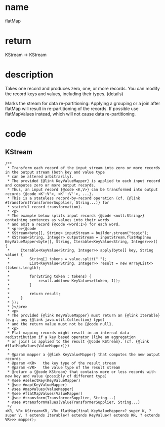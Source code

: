 # name 
flatMap

# return
KStream → KStream

# description

Takes one record and produces zero, one, or more records. You can modify the record keys and values, including their types. (details)

Marks the stream for data re-partitioning: Applying a grouping or a join after flatMap will result in re-partitioning of the records. If possible use flatMapValues instead, which will not cause data re-partitioning.

# code
## KStream

    /**
     * Transform each record of the input stream into zero or more records in the output stream (both key and value type
     * can be altered arbitrarily).
     * The provided {@link KeyValueMapper} is applied to each input record and computes zero or more output records.
     * Thus, an input record {@code <K,V>} can be transformed into output records {@code <K':V'>, <K'':V''>, ...}.
     * This is a stateless record-by-record operation (cf. {@link #transform(TransformerSupplier, String...)} for
     * stateful record transformation).
     * <p>
     * The example below splits input records {@code <null:String>} containing sentences as values into their words
     * and emit a record {@code <word:1>} for each word.
     * <pre>{@code
     * KStream<byte[], String> inputStream = builder.stream("topic");
     * KStream<String, Integer> outputStream = inputStream.flatMap(new KeyValueMapper<byte[], String, Iterable<KeyValue<String, Integer>>>() {
     *     Iterable<KeyValue<String, Integer>> apply(byte[] key, String value) {
     *         String[] tokens = value.split(" ");
     *         List<KeyValue<String, Integer>> result = new ArrayList<>(tokens.length);
     *
     *         for(String token : tokens) {
     *             result.add(new KeyValue<>(token, 1));
     *         }
     *
     *         return result;
     *     }
     * });
     * }</pre>
     * <p>
     * The provided {@link KeyValueMapper} must return an {@link Iterable} (e.g., any {@link java.util.Collection} type)
     * and the return value must not be {@code null}.
     * <p>
     * Flat-mapping records might result in an internal data redistribution if a key based operator (like an aggregation
     * or join) is applied to the result {@code KStream}. (cf. {@link #flatMapValues(ValueMapper)})
     *
     * @param mapper a {@link KeyValueMapper} that computes the new output records
     * @param <KR>   the key type of the result stream
     * @param <VR>   the value type of the result stream
     * @return a {@code KStream} that contains more or less records with new key and value (possibly of different type)
     * @see #selectKey(KeyValueMapper)
     * @see #map(KeyValueMapper)
     * @see #mapValues(ValueMapper)
     * @see #flatMapValues(ValueMapper)
     * @see #transform(TransformerSupplier, String...)
     * @see #transformValues(ValueTransformerSupplier, String...)
     */
    <KR, VR> KStream<KR, VR> flatMap(final KeyValueMapper<? super K, ? super V, ? extends Iterable<? extends KeyValue<? extends KR, ? extends VR>>> mapper);

    
    